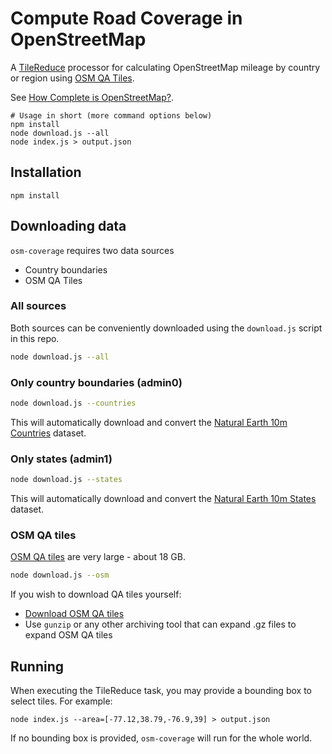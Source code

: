 # Compute Road Coverage in OpenStreetMap

A [TileReduce](https://github.com/mapbox/tile-reduce) processor for calculating OpenStreetMap mileage by country or region using [OSM QA Tiles](http://osmlab.github.io/osm-qa-tiles/).

See [How Complete is OpenStreetMap?](https://www.mapbox.com/blog/how-complete-is-openstreetmap/).

    # Usage in short (more command options below)
    npm install
    node download.js --all
    node index.js > output.json

## Installation

```
npm install
```

## Downloading data


`osm-coverage` requires two data sources

- Country boundaries
- OSM QA Tiles

### All sources

Both sources can be conveniently downloaded using the `download.js` script in this repo.

```sh
node download.js --all
```


### Only country boundaries (admin0)

```sh
node download.js --countries
```

This will automatically download and convert the [Natural Earth 10m Countries](http://www.naturalearthdata.com/downloads/10m-cultural-vectors/10m-admin-0-countries/) dataset.

### Only states (admin1)

```sh
node download.js --states
```

This will automatically download and convert the [Natural Earth 10m States](http://www.naturalearthdata.com/downloads/10m-cultural-vectors/10m-admin-1-states-provinces/) dataset.

### OSM QA tiles

[OSM QA tiles](http://osmlab.github.io/osm-qa-tiles/) are very large - about 18 GB.

```sh
node download.js --osm
```

If you wish to download QA tiles yourself:

- [Download OSM QA tiles](https://s3.amazonaws.com/mapbox/osm-qa-tiles/latest.planet.mbtiles.gz)
- Use `gunzip` or any other archiving tool that can expand .gz files to expand OSM QA tiles


## Running

When executing the TileReduce task, you may provide a bounding box to select tiles. For example:

```
node index.js --area=[-77.12,38.79,-76.9,39] > output.json
```

If no bounding box is provided, `osm-coverage` will run for the whole world.

